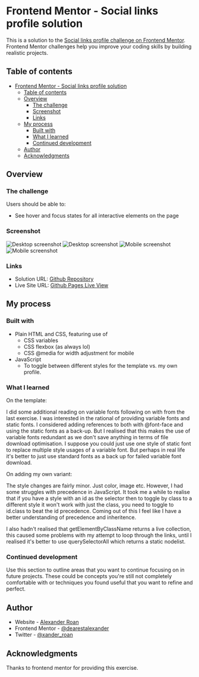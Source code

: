 # Frontend Mentor - Social links profile solution

This is a solution to the [Social links profile challenge on Frontend Mentor](https://www.frontendmentor.io/challenges/social-links-profile-UG32l9m6dQ). Frontend Mentor challenges help you improve your coding skills by building realistic projects.

## Table of contents

- [Frontend Mentor - Social links profile solution](#frontend-mentor---social-links-profile-solution)
  - [Table of contents](#table-of-contents)
  - [Overview](#overview)
    - [The challenge](#the-challenge)
    - [Screenshot](#screenshot)
    - [Links](#links)
  - [My process](#my-process)
    - [Built with](#built-with)
    - [What I learned](#what-i-learned)
    - [Continued development](#continued-development)
  - [Author](#author)
  - [Acknowledgments](#acknowledgments)

## Overview

### The challenge

Users should be able to:

- See hover and focus states for all interactive elements on the page

### Screenshot

![Desktop screenshot](/s-link-desktop-jessica.png)
![Desktop screenshot](/s-link-desktop-alexander.png)
![Mobile screenshot](/s-link-mobile-jessica.png)
![Mobile screenshot](/s-link-mobile-alexander.png)

### Links

- Solution URL: [Github Repository](https://github.com/dearestalexander/fm-s-links)
- Live Site URL: [Github Pages Live View](https://dearestalexander.github.io/fm-s-links/)

## My process

### Built with

- Plain HTML and CSS, featuring use of
  - CSS variables
  - CSS flexbox (as always lol)
  - CSS @media for width adjustment for mobile
- JavaScript
  - To toggle between different styles for the template vs. my own profile.

### What I learned

On the template:

I did some additional reading on variable fonts following on with from the last exercise. I was interested in the rational of providing variable fonts and static fonts. I considered adding references to both with @font-face and using the static fonts as a back-up. But I realised that this makes the use of variable fonts redundant as we don't save anything in terms of file download optimisation. I suppose you could just use one style of static font to replace multiple style usages of a variable font. But perhaps in real life it's better to just use standard fonts as a back up for failed variable font download.

On adding my own variant:

The style changes are fairly minor. Just color, image etc. However, I had some struggles with precedence in JavaScript. It took me a while to realise that if you have a style with an id as the selector then to toggle by class to a different style it won't work with just the class, you need to toggle to id.class to beat the id precedence. Coming out of this I feel like I have a better understanding of precedence and inheritence.

I also hadn't realised that getElementByClassName returns a live collection, this caused some problems with my attempt to loop through the links, until I realised it's better to use querySelectorAll which returns a static nodelist.

### Continued development

Use this section to outline areas that you want to continue focusing on in future projects. These could be concepts you're still not completely comfortable with or techniques you found useful that you want to refine and perfect.

## Author

- Website - [Alexander Roan](https://www.alexroan.com)
- Frontend Mentor - [@dearestalexander](https://www.frontendmentor.io/profile/dearestalexander)
- Twitter - [@xander_roan](https://x.com/xander_roan)

## Acknowledgments

Thanks to frontend mentor for providing this exercise.
